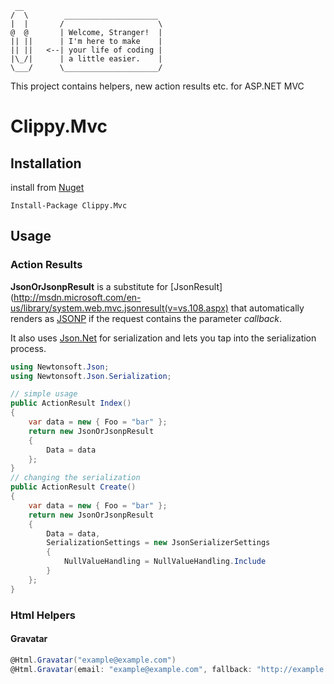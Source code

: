 ﻿     __                 
    /  \        _____________________ 
    |  |       /                     \
    @  @       | Welcome, Stranger!  |
    || ||      | I'm here to make    |
    || ||   <--| your life of coding |
    |\_/|      | a little easier.    |
    \___/      \_____________________/


This project contains helpers, new action results etc. for ASP.NET MVC

# Clippy.Mvc

## Installation
install from [Nuget](https://www.nuget.org)

    Install-Package Clippy.Mvc

## Usage

### Action Results
**JsonOrJsonpResult** is a substitute for [JsonResult](http://msdn.microsoft.com/en-us/library/system.web.mvc.jsonresult(v=vs.108.aspx) 
that automatically renders as [JSONP](http://en.wikipedia.org/wiki/JSONP) if the request contains the parameter *callback*. 

It also uses [Json.Net](http://james.newtonking.com/pages/json-net.aspx) for serialization and lets you tap into the serialization 
process.

```C#
using Newtonsoft.Json;
using Newtonsoft.Json.Serialization;

// simple usage
public ActionResult Index()
{
    var data = new { Foo = "bar" };
    return new JsonOrJsonpResult 
	{
	    Data = data
	};
}
// changing the serialization
public ActionResult Create()
{
    var data = new { Foo = "bar" };
	return new JsonOrJsonpResult
	{
	    Data = data,
		SerializationSettings = new JsonSerializerSettings
		{
			NullValueHandling = NullValueHandling.Include
		}
	};
}
```

### Html Helpers
#### Gravatar
```C#
@Html.Gravatar("example@example.com")
@Html.Gravatar(email: "example@example.com", fallback: "http://example.com/image.png", size: 200)
```